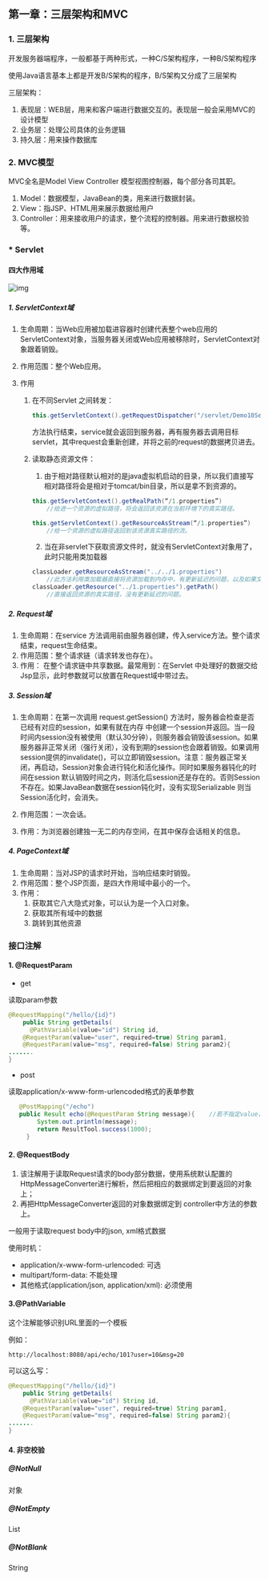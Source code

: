## 第一章：三层架构和MVC 

### 1. 三层架构 

开发服务器端程序，一般都基于两种形式，一种C/S架构程序，一种B/S架构程序 

使用Java语言基本上都是开发B/S架构的程序，B/S架构又分成了三层架构 

三层架构：

1.  表现层：WEB层，用来和客户端进行数据交互的。表现层一般会采用MVC的设计模型 
2. 业务层：处理公司具体的业务逻辑
3. 持久层：用来操作数据库

### 2. MVC模型 

MVC全名是Model View Controller 模型视图控制器，每个部分各司其职。 

1. Model：数据模型，JavaBean的类，用来进行数据封装。
2. View：指JSP、HTML用来展示数据给用户 
3. Controller：用来接收用户的请求，整个流程的控制器。用来进行数据校验等。 







### * Servlet

#### 四大作用域

![img](https://images2015.cnblogs.com/blog/955396/201607/955396-20160728213716091-1874759388.jpg)

##### 1. ServletContext域

1. 生命周期：当Web应用被加载进容器时创建代表整个web应用的ServletContext对象，当服务器关闭或Web应用被移除时，ServletContext对象跟着销毁。

2. 作用范围：整个Web应用。

3. 作用

   1. 在不同Servlet 之间转发：

      ```java
      this.getServletContext().getRequestDispatcher("/servlet/Demo10Servlet").forward(request, response);
      ```

      方法执行结束，service就会返回到服务器，再有服务器去调用目标servlet，其中request会重新创建，并将之前的request的数据拷贝进去。

   2. 读取静态资源文件：

      1. 由于相对路径默认相对的是java虚拟机启动的目录，所以我们直接写相对路径将会是相对于tomcat/bin目录，所以是拿不到资源的。

      ```java
      this.getServletContext().getRealPath(“/1.properties”)
          //给进一个资源的虚拟路径，将会返回该资源在当前环境下的真实路径。
      
      this.getServletContext().getResourceAsStream(“/1.properties”)
          //给一个资源的虚拟路径返回到该资源真实路径的流。
      ```

      2. 当在非servlet下获取资源文件时，就没有ServletContext对象用了，此时只能用类加载器   

      ```java
      classLoader.getResourceAsStream("../../1.properties")
          //此方法利用类加载器直接将资源加载到内存中，有更新延迟的问题，以及如果文件太大，占用内存过大。   
      classLoader.getResource("../1.properties").getPath()
          //直接返回资源的真实路径，没有更新延迟的问题。
      ```



##### 2. Request域

1. 生命周期：在service 方法调用前由服务器创建，传入service方法。整个请求结束，request生命结束。
2. 作用范围：整个请求链（请求转发也存在）。
3. 作用：  在整个请求链中共享数据。最常用到：在Servlet 中处理好的数据交给Jsp显示，此时参数就可以放置在Request域中带过去。

##### 3. Session域

1. 生命周期：在第一次调用 request.getSession() 方法时，服务器会检查是否已经有对应的session，如果有就在内存  中创建一个session并返回。当一段时间内session没有被使用（默认30分钟），则服务器会销毁该session。如果服务器非正常关闭（强行关闭），没有到期的session也会跟着销毁。如果调用session提供的invalidate()，可以立即销毁session。注意：服务器正常关闭，再启动，Session对象会进行钝化和活化操作。同时如果服务器钝化的时间在session 默认销毁时间之内，则活化后session还是存在的。否则Session不存在。如果JavaBean数据在session钝化时，没有实现Serializable 则当Session活化时，会消失。

1. 作用范围：一次会话。
2. 作用：为浏览器创建独一无二的内存空间，在其中保存会话相关的信息。

##### 4. PageContext域

1. 生命周期：当对JSP的请求时开始，当响应结束时销毁。
2. 作用范围：整个JSP页面，是四大作用域中最小的一个。
3. 作用：
   1. 获取其它八大隐式对象，可以认为是一个入口对象。
   2. 获取其所有域中的数据
   3. 跳转到其他资源







### 接口注解

#### 1. @RequestParam

- get

读取param参数

```java
@RequestMapping("/hello/{id}")
    public String getDetails(
      @PathVariable(value="id") String id,
    @RequestParam(value="user", required=true) String param1,
    @RequestParam(value="msg", required=false) String param2){
.......
}
```



- post

读取application/x-www-form-urlencoded格式的表单参数

```java
   @PostMapping("/echo")
   public Result echo(@RequestParam String message){	//若不指定value，则读取表单中同名的字段
        System.out.println(message);
        return ResultTool.success(1000);
	 }
```



#### 2. @RequestBody

1) 该注解用于读取Request请求的body部分数据，使用系统默认配置的HttpMessageConverter进行解析，然后把相应的数据绑定到要返回的对象上；
2) 再把HttpMessageConverter返回的对象数据绑定到 controller中方法的参数上。



一般用于读取request body中的json, xml格式数据



使用时机：

- application/x-www-form-urlencoded: 可选
- multipart/form-data: 不能处理
- 其他格式(application/json, application/xml): 必须使用





#### 3.@PathVariable

这个注解能够识别URL里面的一个模板

例如：

```url
http://localhost:8080/api/echo/101?user=10&msg=20
```

可以这么写：

```java
@RequestMapping("/hello/{id}")
    public String getDetails(
      @PathVariable(value="id") String id,
    @RequestParam(value="user", required=true) String param1,
    @RequestParam(value="msg", required=false) String param2){
.......
}
```





#### 4. 非空校验

##### @NotNull

对象

##### @NotEmpty

List

##### @NotBlank

String